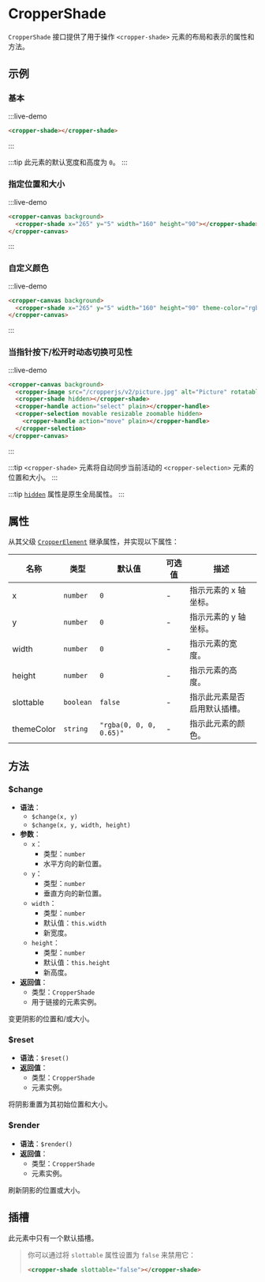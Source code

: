 # CropperShade

`CropperShade` 接口提供了用于操作 `<cropper-shade>` 元素的布局和表示的属性和方法。

## 示例

### 基本

:::live-demo

```html
<cropper-shade></cropper-shade>
```

:::

:::tip
此元素的默认宽度和高度为 `0`。
:::

### 指定位置和大小

:::live-demo

```html
<cropper-canvas background>
  <cropper-shade x="265" y="5" width="160" height="90"></cropper-shade>
</cropper-canvas>
```

:::

### 自定义颜色

:::live-demo

```html
<cropper-canvas background>
  <cropper-shade x="265" y="5" width="160" height="90" theme-color="rgba(0, 0, 0, 0.35)"></cropper-shade>
</cropper-canvas>
```

:::

### 当指针按下/松开时动态切换可见性

:::live-demo

```html
<cropper-canvas background>
  <cropper-image src="/cropperjs/v2/picture.jpg" alt="Picture" rotatable scalable skewable translatable></cropper-image>
  <cropper-shade hidden></cropper-shade>
  <cropper-handle action="select" plain></cropper-handle>
  <cropper-selection movable resizable zoomable hidden>
    <cropper-handle action="move" plain></cropper-handle>
  </cropper-selection>
</cropper-canvas>
```

:::

:::tip
`<cropper-shade>` 元素将自动同步当前活动的 `<cropper-selection>` 元素的位置和大小。
:::

:::tip
[`hidden`](https://developer.mozilla.org/zh-CN/docs/Web/HTML/Global_attributes/hidden) 属性是原生全局属性。
:::

## 属性

从其父级 [`CropperElement`](cropper-element.html) 继承属性，并实现以下属性：

| 名称 | 类型 | 默认值 | 可选值 | 描述 |
| --- | --- | --- | --- | --- |
| x | `number` | `0` | - | 指示元素的 x 轴坐标。 |
| y | `number` | `0` | - | 指示元素的 y 轴坐标。 |
| width | `number` | `0` | - | 指示元素的宽度。 |
| height | `number` | `0` | - | 指示元素的高度。 |
| slottable | `boolean` | `false` | - | 指示此元素是否启用默认插槽。 |
| themeColor | `string` | `"rgba(0, 0, 0, 0.65)"` | - | 指示此元素的颜色。 |

## 方法

### $change

- **语法**：
  - `$change(x, y)`
  - `$change(x, y, width, height)`
- **参数**：
  - `x`：
    - 类型：`number`
    - 水平方向的新位置。
  - `y`：
    - 类型：`number`
    - 垂直方向的新位置。
  - `width`：
    - 类型：`number`
    - 默认值：`this.width`
    - 新宽度。
  - `height`：
    - 类型：`number`
    - 默认值：`this.height`
    - 新高度。
- **返回值**：
  - 类型：`CropperShade`
  - 用于链接的元素实例。

变更阴影的位置和/或大小。

### $reset

- **语法**：`$reset()`
- **返回值**：
  - 类型：`CropperShade`
  - 元素实例。

将阴影重置为其初始位置和大小。

### $render

- **语法**：`$render()`
- **返回值**：
  - 类型：`CropperShade`
  - 元素实例。

刷新阴影的位置或大小。

## 插槽

此元素中只有一个默认插槽。

> 你可以通过将 `slottable` 属性设置为 `false` 来禁用它：
>
> ```html
> <cropper-shade slottable="false"></cropper-shade>
> ```
